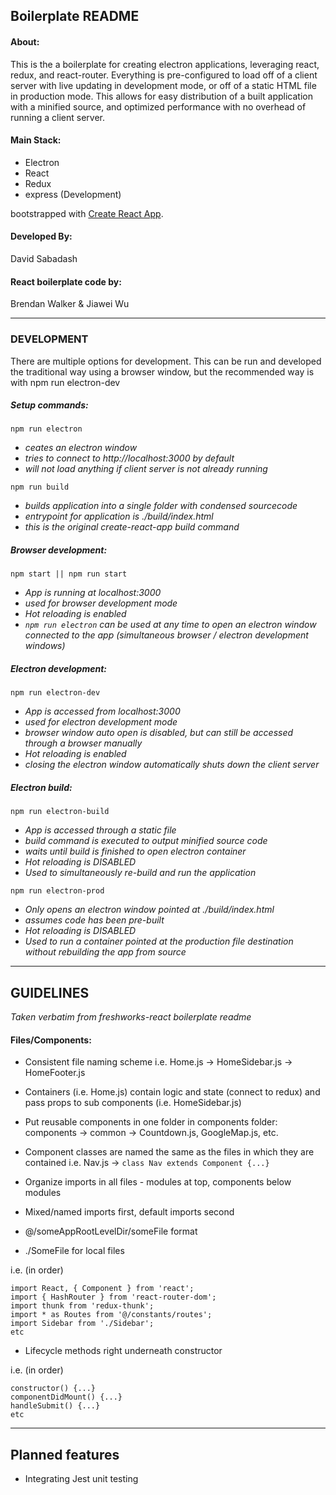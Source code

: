 ## Boilerplate README

#### About:

This is the a boilerplate for creating electron applications, leveraging react, redux, and react-router.
Everything is pre-configured to load off of a client server with live updating in development mode, or off of a static HTML file in production mode.
This allows for easy distribution of a built application with a minified source, and optimized performance with no overhead of running a client server.

#### Main Stack:

- Electron
- React
- Redux
- express (Development)

bootstrapped with [Create React App](https://github.com/facebook/create-react-app).

#### Developed By:

David Sabadash

#### React boilerplate code by:
Brendan Walker & Jiawei Wu

---
### DEVELOPMENT

There are multiple options for development. This can be run and developed the traditional way using a browser window,
but the recommended way is with npm run electron-dev 

##### Setup commands:

`npm run electron`
- *ceates an electron window*
- *tries to connect to http://localhost:3000 by default*
- *will not load anything if client server is not already running*

`npm run build`
- *builds application into a single folder with condensed sourcecode*
- *entrypoint for application is ./build/index.html*
- *this is the original create-react-app build command*

##### Browser development:

`npm start || npm run start`

- *App is running at localhost:3000*
- *used for browser development mode*
- *Hot reloading is enabled*
- *`npm run electron` can be used at any time to open an electron window connected to the app (simultaneous browser / electron development windows)*

##### Electron development:

`npm run electron-dev`

- *App is accessed from localhost:3000*
- *used for electron development mode*
- *browser window auto open is disabled, but can still be accessed through a browser manually*
- *Hot reloading is enabled*
- *closing the electron window automatically shuts down the client server*

##### Electron build:

`npm run electron-build`

- *App is accessed through a static file*
- *build command is executed to output minified source code*
- *waits until build is finished to open electron container*
- *Hot reloading is DISABLED*
- *Used to simultaneously re-build and run the application*

`npm run electron-prod`

- *Only opens an electron window pointed at ./build/index.html*
- *assumes code has been pre-built*
- *Hot reloading is DISABLED*
- *Used to run a container pointed at the production file destination without rebuilding the app from source*

---

## GUIDELINES
*Taken verbatim from freshworks-react boilerplate readme*

#### Files/Components:

- Consistent file naming scheme
i.e. Home.js -> HomeSidebar.js -> HomeFooter.js

- Containers (i.e. Home.js) contain logic and state (connect to redux) and pass props to sub components (i.e. HomeSidebar.js)

- Put reusable components in one folder in components folder: components -> common -> Countdown.js, GoogleMap.js, etc.

- Component classes are named the same as the files in which they are contained
i.e. Nav.js -> ```class Nav extends Component {...}```

- Organize imports in all files - modules at top, components below modules
- Mixed/named imports first, default imports second
- @/someAppRootLevelDir/someFile format
- ./SomeFile for local files

i.e. (in order) 

~~~
import React, { Component } from 'react';
import { HashRouter } from 'react-router-dom';
import thunk from 'redux-thunk';
import * as Routes from '@/constants/routes';
import Sidebar from './Sidebar';
etc
~~~

- Lifecycle methods right underneath constructor

i.e. (in order) 

~~~
constructor() {...}
componentDidMount() {...}
handleSubmit() {...}
etc
~~~

---

## Planned features
- Integrating Jest unit testing

